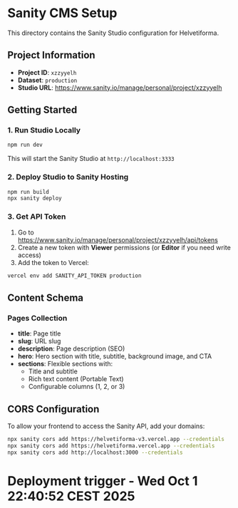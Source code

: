 # Sanity CMS Setup

This directory contains the Sanity Studio configuration for Helvetiforma.

## Project Information
- **Project ID**: `xzzyyelh`
- **Dataset**: `production`
- **Studio URL**: https://www.sanity.io/manage/personal/project/xzzyyelh

## Getting Started

### 1. Run Studio Locally
```bash
npm run dev
```
This will start the Sanity Studio at `http://localhost:3333`

### 2. Deploy Studio to Sanity Hosting
```bash
npm run build
npx sanity deploy
```

### 3. Get API Token
1. Go to https://www.sanity.io/manage/personal/project/xzzyyelh/api/tokens
2. Create a new token with **Viewer** permissions (or **Editor** if you need write access)
3. Add the token to Vercel:
```bash
vercel env add SANITY_API_TOKEN production
```

## Content Schema

### Pages Collection
- **title**: Page title
- **slug**: URL slug
- **description**: Page description (SEO)
- **hero**: Hero section with title, subtitle, background image, and CTA
- **sections**: Flexible sections with:
  - Title and subtitle
  - Rich text content (Portable Text)
  - Configurable columns (1, 2, or 3)

## CORS Configuration

To allow your frontend to access the Sanity API, add your domains:
```bash
npx sanity cors add https://helvetiforma-v3.vercel.app --credentials
npx sanity cors add https://helvetiforma.vercel.app --credentials
npx sanity cors add http://localhost:3000 --credentials
```

# Deployment trigger - Wed Oct  1 22:40:52 CEST 2025
